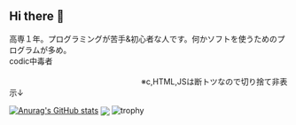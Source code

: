 ## Hi there 👋

高専１年。プログラミングが苦手&初心者な人です。何かソフトを使うためのプログラムが多め。<br>codic中毒者<br><br>　　　　　　　　　　　　　　　　　※c,HTML,JSは断トツなので切り捨て非表示↓<br>

[![Anurag's GitHub stats](https://github-readme-stats.vercel.app/api?username=rintaro-s)](https://github.com/anuraghazra/github-readme-stats)
<img  align="center"  src="https://github-readme-stats.anuraghazra1.vercel.app/api/top-langs/?username=rintaro-s&no-bg=true&no-frame=true&langs_count=10&hide=HTML,javascript,c"/>
![trophy](https://github-profile-trophy.vercel.app/?username=rintaro-s)
